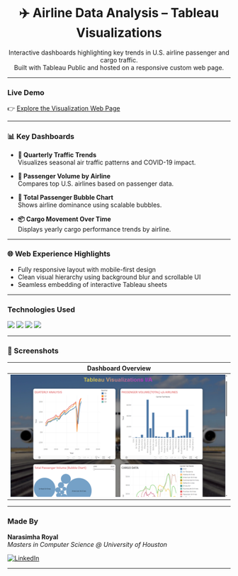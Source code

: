 <h1 align="center">✈️ Airline Data Analysis – Tableau Visualizations</h1>

<p align="center">
Interactive dashboards highlighting key trends in U.S. airline passenger and cargo traffic.<br>
Built with Tableau Public and hosted on a responsive custom web page.
</p>

---

### Live Demo  
👉 [Explore the Visualization Web Page](https://airline56.netlify.app/)

---

### 📊 Key Dashboards

- **📅 Quarterly Traffic Trends**  
  Visualizes seasonal air traffic patterns and COVID-19 impact.

- **🛫 Passenger Volume by Airline**  
  Compares top U.S. airlines based on passenger data.

- **🔵 Total Passenger Bubble Chart**  
  Shows airline dominance using scalable bubbles.

- **📦 Cargo Movement Over Time**  
  Displays yearly cargo performance trends by airline.

---

### 🌐 Web Experience Highlights

- Fully responsive layout with mobile-first design  
- Clean visual hierarchy using background blur and scrollable UI  
- Seamless embedding of interactive Tableau sheets

---

### Technologies Used

<div align="left">
  <img src="https://img.shields.io/badge/Tableau-E97627?style=for-the-badge&logo=tableau&logoColor=white" />
  <img src="https://img.shields.io/badge/HTML5-F16529?style=for-the-badge&logo=html5&logoColor=white" />
  <img src="https://img.shields.io/badge/CSS3-2965F1?style=for-the-badge&logo=css3&logoColor=white" />
  <img src="https://img.shields.io/badge/JavaScript-F7DF1E?style=for-the-badge&logo=javascript&logoColor=black" />
</div>

---

### 📸 Screenshots

| Dashboard Overview | 
|--------------------|
| ![Overview](./overview.png) | 


---

###  Made By

**Narasimha Royal**  
_Masters in Computer Science @ University of Houston_

[![LinkedIn](https://img.shields.io/badge/LinkedIn-blue?style=flat&logo=linkedin)](https://www.linkedin.com/in/narasimha31)

---
